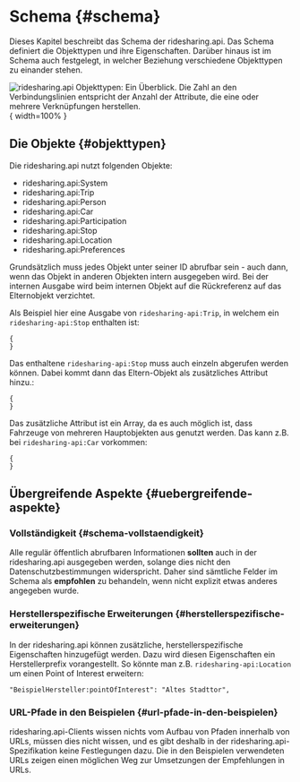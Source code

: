 # Schema {#schema}

Dieses Kapitel beschreibt das Schema der ridesharing.api. Das Schema definiert
die Objekttypen und ihre Eigenschaften. Darüber hinaus ist im Schema
auch festgelegt, in welcher Beziehung verschiedene Objekttypen zu
einander stehen.

![ridesharing.api Objekttypen: Ein Überblick. Die Zahl an den Verbindungslinien entspricht der Anzahl der Attribute, die eine oder mehrere Verknüpfungen herstellen.](build/src/images/objekttypen_graph.png){ width=100% }

## Die Objekte {#objekttypen}

Die ridesharing.api nutzt folgenden Objekte:

* ridesharing.api:System
* ridesharing.api:Trip
* ridesharing.api:Person
* ridesharing.api:Car
* ridesharing.api:Participation
* ridesharing.api:Stop
* ridesharing.api:Location
* ridesharing.api:Preferences

Grundsätzlich muss jedes Objekt unter seiner ID abrufbar sein - auch dann, wenn
das Objekt in anderen Objekten intern ausgegeben wird. Bei der internen Ausgabe
wird beim internen Objekt auf die Rückreferenz auf das Elternobjekt verzichtet.

Als Beispiel hier eine Ausgabe von `ridesharing-api:Trip`, in welchem ein `ridesharing-api:Stop` enthalten
ist:

~~~~~  {#objekte_example1 .json}
{
}
~~~~~

Das enthaltene `ridesharing-api:Stop` muss auch einzeln abgerufen werden können. Dabei kommt
dann das Eltern-Objekt als zusätzliches Attribut hinzu.:

~~~~~  {#objekte_example2 .json}
{
}
~~~~~

Das zusätzliche Attribut ist ein Array, da es auch möglich ist, dass Fahrzeuge
von mehreren Hauptobjekten aus genutzt werden. Das kann z.B. bei `ridesharing-api:Car`
vorkommen:

~~~~~  {#objekte_example2 .json}
{
}
~~~~~


## Übergreifende Aspekte {#uebergreifende-aspekte}

### Vollständigkeit {#schema-vollstaendigkeit}

Alle regulär öffentlich abrufbaren Informationen **sollten** auch in der ridesharing.api
ausgegeben werden, solange dies nicht den Datenschutzbestimmungen widerspricht.
Daher sind sämtliche Felder im Schema als **empfohlen** zu behandeln, wenn
nicht explizit etwas anderes angegeben wurde.

### Herstellerspezifische Erweiterungen {#herstellerspezifische-erweiterungen}

In der ridesharing.api können zusätzliche, herstellerspezifische Eigenschaften hinzugefügt werden.
Dazu wird diesen Eigenschaften ein Herstellerprefix vorangestellt. So könnte man z.B.
`ridesharing-api:Location` um einen Point of Interest erweitern:

~~~~~
"BeispielHersteller:pointOfInterest": "Altes Stadttor",
~~~~~

### URL-Pfade in den Beispielen {#url-pfade-in-den-beispielen}

ridesharing.api-Clients wissen nichts vom Aufbau von Pfaden innerhalb von URLs,
müssen dies nicht wissen, und es gibt deshalb in der ridesharing.api-Spezifikation
keine Festlegungen dazu. Die in den Beispielen verwendeten URLs zeigen einen
möglichen Weg zur Umsetzungen der Empfehlungen in URLs.
